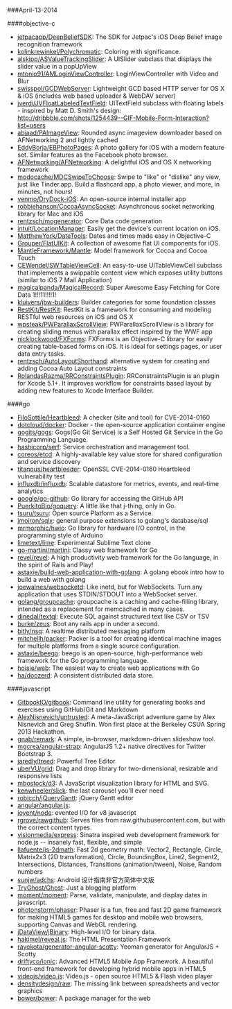 ###April-13-2014

####objective-c
* [jetpacapp/DeepBeliefSDK](https://github.com/jetpacapp/DeepBeliefSDK): The SDK for Jetpac's iOS Deep Belief image recognition framework
* [kolinkrewinkel/Polychromatic](https://github.com/kolinkrewinkel/Polychromatic): Coloring with significance.
* [alskipp/ASValueTrackingSlider](https://github.com/alskipp/ASValueTrackingSlider): A UISlider subclass that displays the slider value in a popUpView
* [mtonio91/AMLoginViewController](https://github.com/mtonio91/AMLoginViewController): LoginViewController with Video and Blur
* [swisspol/GCDWebServer](https://github.com/swisspol/GCDWebServer): Lightweight GCD based HTTP server for OS X & iOS (includes web based uploader & WebDAV server)
* [jverdi/JVFloatLabeledTextField](https://github.com/jverdi/JVFloatLabeledTextField): UITextField subclass with floating labels - inspired by Matt D. Smith's design: http://dribbble.com/shots/1254439--GIF-Mobile-Form-Interaction?list=users
* [abiaad/PAImageView](https://github.com/abiaad/PAImageView): Rounded async imageview downloader based on AFNetworking 2 and lightly cached
* [EddyBorja/EBPhotoPages](https://github.com/EddyBorja/EBPhotoPages): A photo gallery for iOS with a modern feature set. Similar features as the Facebook photo browser.
* [AFNetworking/AFNetworking](https://github.com/AFNetworking/AFNetworking): A delightful iOS and OS X networking framework
* [modocache/MDCSwipeToChoose](https://github.com/modocache/MDCSwipeToChoose): Swipe to "like" or "dislike" any view, just like Tinder.app. Build a flashcard app, a photo viewer, and more, in minutes, not hours!
* [venmo/DryDock-iOS](https://github.com/venmo/DryDock-iOS): An open-source internal installer app
* [robbiehanson/CocoaAsyncSocket](https://github.com/robbiehanson/CocoaAsyncSocket): Asynchronous socket networking library for Mac and iOS
* [rentzsch/mogenerator](https://github.com/rentzsch/mogenerator): Core Data code generation
* [intuit/LocationManager](https://github.com/intuit/LocationManager): Easily get the device's current location on iOS.
* [MatthewYork/DateTools](https://github.com/MatthewYork/DateTools): Dates and times made easy in Objective-C
* [Grouper/FlatUIKit](https://github.com/Grouper/FlatUIKit): A collection of awesome flat UI components for iOS.
* [MantleFramework/Mantle](https://github.com/MantleFramework/Mantle): Model framework for Cocoa and Cocoa Touch
* [CEWendel/SWTableViewCell](https://github.com/CEWendel/SWTableViewCell): An easy-to-use UITableViewCell subclass that implements a swippable content view which exposes utility buttons (similar to iOS 7 Mail Application)
* [magicalpanda/MagicalRecord](https://github.com/magicalpanda/MagicalRecord): Super Awesome Easy Fetching for Core Data 1!!!11!!!!1!
* [kluivers/jbw-builders](https://github.com/kluivers/jbw-builders): Builder categories for some foundation classes
* [RestKit/RestKit](https://github.com/RestKit/RestKit): RestKit is a framework for consuming and modeling RESTful web resources on iOS and OS X
* [wpsteak/PWParallaxScrollView](https://github.com/wpsteak/PWParallaxScrollView): PWParallaxScrollView is a library for creating sliding menus with parallax effect inspired by the WWF app
* [nicklockwood/FXForms](https://github.com/nicklockwood/FXForms):  FXForms is an Objective-C library for easily creating table-based forms on iOS. It is ideal for settings pages, or user data entry tasks.
* [rentzsch/AutoLayoutShorthand](https://github.com/rentzsch/AutoLayoutShorthand): alternative system for creating and adding Cocoa Auto Layout constraints
* [RolandasRazma/RRConstraintsPlugin](https://github.com/RolandasRazma/RRConstraintsPlugin): RRConstraintsPlugin is an plugin for Xcode 5.1+. It improves workflow for constraints based layout by adding new features to Xcode Interface Builder.

####go
* [FiloSottile/Heartbleed](https://github.com/FiloSottile/Heartbleed): A checker (site and tool) for CVE-2014-0160
* [dotcloud/docker](https://github.com/dotcloud/docker): Docker - the open-source application container engine
* [gogits/gogs](https://github.com/gogits/gogs): Gogs(Go Git Service) is a Self Hosted Git Service in the Go Programming Language.
* [hashicorp/serf](https://github.com/hashicorp/serf): Service orchestration and management tool.
* [coreos/etcd](https://github.com/coreos/etcd): A highly-available key value store for shared configuration and service discovery
* [titanous/heartbleeder](https://github.com/titanous/heartbleeder): OpenSSL CVE-2014-0160 Heartbleed vulnerability test
* [influxdb/influxdb](https://github.com/influxdb/influxdb): Scalable datastore for metrics, events, and real-time analytics
* [google/go-github](https://github.com/google/go-github): Go library for accessing the GitHub API
* [PuerkitoBio/goquery](https://github.com/PuerkitoBio/goquery): A little like that j-thing, only in Go.
* [tsuru/tsuru](https://github.com/tsuru/tsuru): Open source Platform as a Service.
* [jmoiron/sqlx](https://github.com/jmoiron/sqlx): general purpose extensions to golang's database/sql
* [mrmorphic/hwio](https://github.com/mrmorphic/hwio): Go library for hardware I/O control, in the programming style of Arduino
* [limetext/lime](https://github.com/limetext/lime): Experimental Sublime Text clone
* [go-martini/martini](https://github.com/go-martini/martini): Classy web framework for Go
* [revel/revel](https://github.com/revel/revel): A high productivity web framework for the Go language, in the spirit of Rails and Play!
* [astaxie/build-web-application-with-golang](https://github.com/astaxie/build-web-application-with-golang): A golang ebook intro how to build a web with golang
* [joewalnes/websocketd](https://github.com/joewalnes/websocketd): Like inetd, but for WebSockets. Turn any application that uses STDIN/STDOUT into a WebSocket server.
* [golang/groupcache](https://github.com/golang/groupcache): groupcache is a caching and cache-filling library, intended as a replacement for memcached in many cases.
* [dinedal/textql](https://github.com/dinedal/textql): Execute SQL against structured text like CSV or TSV
* [burke/zeus](https://github.com/burke/zeus): Boot any rails app in under a second.
* [bitly/nsq](https://github.com/bitly/nsq): A realtime distributed messaging platform
* [mitchellh/packer](https://github.com/mitchellh/packer): Packer is a tool for creating identical machine images for multiple platforms from a single source configuration.
* [astaxie/beego](https://github.com/astaxie/beego): beego is an open-source, high-performance web framework for the Go programming language.
* [hoisie/web](https://github.com/hoisie/web): The easiest way to create web applications with Go
* [ha/doozerd](https://github.com/ha/doozerd): A consistent distributed data store.

####javascript
* [GitbookIO/gitbook](https://github.com/GitbookIO/gitbook): Command line utility for generating books and exercises using GitHub/Git and Markdown
* [AlexNisnevich/untrusted](https://github.com/AlexNisnevich/untrusted): A meta-JavaScript adventure game by Alex Nisnevich and Greg Shuflin. Won first place at the Berkeley CSUA Spring 2013 Hackathon.
* [gnab/remark](https://github.com/gnab/remark): A simple, in-browser, markdown-driven slideshow tool.
* [mgcrea/angular-strap](https://github.com/mgcrea/angular-strap): AngularJS 1.2+ native directives for Twitter Bootstrap 3.
* [jaredly/treed](https://github.com/jaredly/treed): Powerful Tree Editor
* [uberVU/grid](https://github.com/uberVU/grid): Drag and drop library for two-dimensional, resizable and responsive lists
* [mbostock/d3](https://github.com/mbostock/d3): A JavaScript visualization library for HTML and SVG.
* [kenwheeler/slick](https://github.com/kenwheeler/slick): the last carousel you'll ever need
* [robicch/jQueryGantt](https://github.com/robicch/jQueryGantt): jQuery Gantt editor
* [angular/angular.js](https://github.com/angular/angular.js): 
* [joyent/node](https://github.com/joyent/node): evented I/O for v8 javascript
* [rgrove/rawgithub](https://github.com/rgrove/rawgithub): Serves files from raw.githubusercontent.com, but with the correct content types.
* [visionmedia/express](https://github.com/visionmedia/express): Sinatra inspired web development framework for node.js -- insanely fast, flexible, and simple
* [llafuente/js-2dmath](https://github.com/llafuente/js-2dmath): Fast 2d geometry math: Vector2, Rectangle, Circle, Matrix2x3 (2D transformation), Circle, BoundingBox, Line2, Segment2, Intersections, Distances, Transitions (animation/tween), Noise, Random numbers
* [sunjw/adchs](https://github.com/sunjw/adchs): Android 设计指南非官方简体中文版
* [TryGhost/Ghost](https://github.com/TryGhost/Ghost): Just a blogging platform
* [moment/moment](https://github.com/moment/moment): Parse, validate, manipulate, and display dates in javascript.
* [photonstorm/phaser](https://github.com/photonstorm/phaser): Phaser is a fun, free and fast 2D game framework for making HTML5 games for desktop and mobile web browsers, supporting Canvas and WebGL rendering.
* [jDataView/jBinary](https://github.com/jDataView/jBinary): High-level I/O for binary data.
* [hakimel/reveal.js](https://github.com/hakimel/reveal.js): The HTML Presentation Framework
* [rayokota/generator-angular-scotty](https://github.com/rayokota/generator-angular-scotty): Yeoman generator for AngularJS + Scotty
* [driftyco/ionic](https://github.com/driftyco/ionic): Advanced HTML5 Mobile App Framework. A beautiful front-end framework for developing hybrid mobile apps in HTML5
* [videojs/video.js](https://github.com/videojs/video.js): Video.js - open source HTML5 & Flash video player
* [densitydesign/raw](https://github.com/densitydesign/raw): The missing link between spreadsheets and vector graphics
* [bower/bower](https://github.com/bower/bower): A package manager for the web

